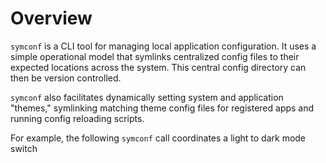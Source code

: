 # Overview
`symconf` is a CLI tool for managing local application configuration. It uses a simple
operational model that symlinks centralized config files to their expected locations across
the system. This central config directory can then be version controlled.

`symconf` also facilitates dynamically setting system and application "themes," symlinking
matching theme config files for registered apps and running config reloading scripts. 

For
example, the following `symconf` call coordinates a light to dark mode switch

